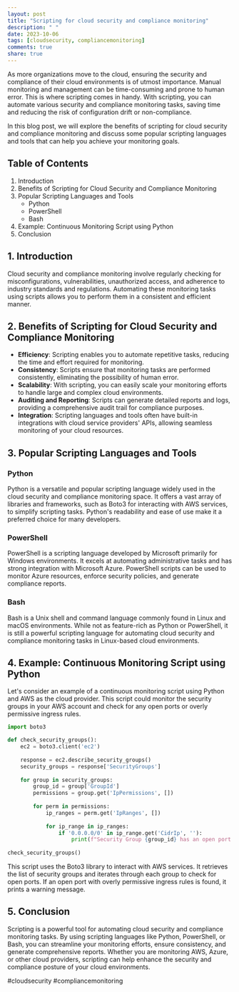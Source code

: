 ```yaml
---
layout: post
title: "Scripting for cloud security and compliance monitoring"
description: " "
date: 2023-10-06
tags: [cloudsecurity, compliancemonitoring]
comments: true
share: true
---
```


As more organizations move to the cloud, ensuring the security and compliance of their cloud environments is of utmost importance. Manual monitoring and management can be time-consuming and prone to human error. This is where scripting comes in handy. With scripting, you can automate various security and compliance monitoring tasks, saving time and reducing the risk of configuration drift or non-compliance.

In this blog post, we will explore the benefits of scripting for cloud security and compliance monitoring and discuss some popular scripting languages and tools that can help you achieve your monitoring goals.

## Table of Contents

1. Introduction
2. Benefits of Scripting for Cloud Security and Compliance Monitoring
3. Popular Scripting Languages and Tools
   - Python
   - PowerShell
   - Bash
4. Example: Continuous Monitoring Script using Python
5. Conclusion

## 1. Introduction

Cloud security and compliance monitoring involve regularly checking for misconfigurations, vulnerabilities, unauthorized access, and adherence to industry standards and regulations. Automating these monitoring tasks using scripts allows you to perform them in a consistent and efficient manner.

## 2. Benefits of Scripting for Cloud Security and Compliance Monitoring

- **Efficiency**: Scripting enables you to automate repetitive tasks, reducing the time and effort required for monitoring.
- **Consistency**: Scripts ensure that monitoring tasks are performed consistently, eliminating the possibility of human error.
- **Scalability**: With scripting, you can easily scale your monitoring efforts to handle large and complex cloud environments.
- **Auditing and Reporting**: Scripts can generate detailed reports and logs, providing a comprehensive audit trail for compliance purposes.
- **Integration**: Scripting languages and tools often have built-in integrations with cloud service providers' APIs, allowing seamless monitoring of your cloud resources.

## 3. Popular Scripting Languages and Tools

### Python

Python is a versatile and popular scripting language widely used in the cloud security and compliance monitoring space. It offers a vast array of libraries and frameworks, such as Boto3 for interacting with AWS services, to simplify scripting tasks. Python's readability and ease of use make it a preferred choice for many developers.

### PowerShell

PowerShell is a scripting language developed by Microsoft primarily for Windows environments. It excels at automating administrative tasks and has strong integration with Microsoft Azure. PowerShell scripts can be used to monitor Azure resources, enforce security policies, and generate compliance reports.

### Bash

Bash is a Unix shell and command language commonly found in Linux and macOS environments. While not as feature-rich as Python or PowerShell, it is still a powerful scripting language for automating cloud security and compliance monitoring tasks in Linux-based cloud environments.

## 4. Example: Continuous Monitoring Script using Python

Let's consider an example of a continuous monitoring script using Python and AWS as the cloud provider. This script could monitor the security groups in your AWS account and check for any open ports or overly permissive ingress rules.

```python
import boto3

def check_security_groups():
    ec2 = boto3.client('ec2')
    
    response = ec2.describe_security_groups()
    security_groups = response['SecurityGroups']
    
    for group in security_groups:
        group_id = group['GroupId']
        permissions = group.get('IpPermissions', [])
        
        for perm in permissions:
            ip_ranges = perm.get('IpRanges', [])
            
            for ip_range in ip_ranges:
                if '0.0.0.0/0' in ip_range.get('CidrIp', ''):
                    print(f"Security Group {group_id} has an open port: {perm['FromPort']}")
                    
check_security_groups()
```

This script uses the Boto3 library to interact with AWS services. It retrieves the list of security groups and iterates through each group to check for open ports. If an open port with overly permissive ingress rules is found, it prints a warning message.

## 5. Conclusion

Scripting is a powerful tool for automating cloud security and compliance monitoring tasks. By using scripting languages like Python, PowerShell, or Bash, you can streamline your monitoring efforts, ensure consistency, and generate comprehensive reports. Whether you are monitoring AWS, Azure, or other cloud providers, scripting can help enhance the security and compliance posture of your cloud environments.

#cloudsecurity #compliancemonitoring